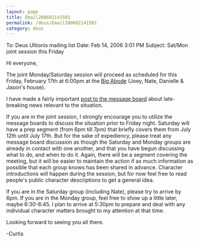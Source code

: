 ```yaml
---
layout: page
title: Email200602141501
permalink: /deus/Email200602141501
category: deus
---
```

To: Deus Ultionis mailing list
Date: Feb 14, 2006 3:01 PM
Subject: Sat/Mon joint session this Friday

Hi everyone,

The joint Monday/Saturday session will proceed as scheduled for this Friday, February 17th at 6:00pm at the [Big Abode](http://maps.google.com/maps?f=q&amp;hl=en&amp;q=1109+Erin+St,+Madison,+WI+53715) (Joey, Nate, Danielle &amp; Jason's house).

I have made a fairly important [post to the message board](http://www.restlesswarrior.com/cgi-bin/yabb/YaBB.cgi?board=deus;action=display;num=1139950006;start=0) about late-breaking news relevant to the situation.

If you are in the joint session, I strongly encourage you to utilize the message boards to discuss the situation prior to Friday night. Saturday will have a prep segment (from 6pm till 7pm) that briefly covers them from July 12th until July 17th. But for the sake of expediency, please treat any message board discussion as though the Saturday and Monday groups are already in contact with one another, and that you have begun discussing what to do, and when to do it. Again, there will be a segment covering the meeting, but it will be easier to maintain the action if as much information as possible that each group knows has been shared in advance. Character introductions will happen during the session, but for now feel free to read people's public character descriptions to get a general idea.

If you are in the Saturday group (including Nate), please try to arrive by 6pm. If you are in the Monday group, feel free to show up a little later, maybe 6:30-6:45. I plan to arrive at 5:30pm to prepare and deal with any individual character matters brought to my attention at that time.

Looking forward to seeing you all there.

-Curtis
